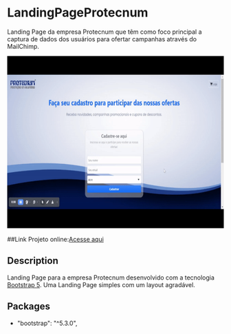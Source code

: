 # LandingPageProtecnum
Landing Page da empresa Protecnum que têm como foco principal a captura de dados dos usuários para ofertar campanhas através do MailChimp.


<p align="center">
  <img width="600" height="400" src="video.gif">
</p>

##Link
 Projeto online:[Acesse aqui](https://landingpageprotecnum.web.app/)

## Description
Landing Page para a empresa Protecnum desenvolvido com a tecnologia [Bootstrap 5](https://getbootstrap.com/). Uma Landing Page simples com um layout agradável.


## Packages
   * "bootstrap": "^5.3.0",

